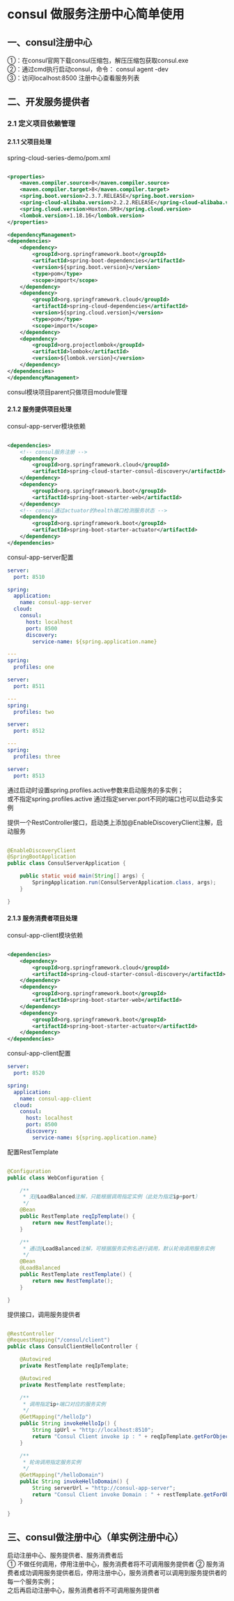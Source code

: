 # consul 做服务注册中心简单使用

## 一、consul注册中心

①：在consul官网下载consul压缩包，解压压缩包获取consul.exe \
②：通过cmd执行启动consul，命令： consul agent -dev \
③：访问localhost:8500 注册中心查看服务列表

## 二、开发服务提供者

### 2.1 定义项目依赖管理

#### 2.1.1 父项目处理

spring-cloud-series-demo/pom.xml

```xml

<properties>
    <maven.compiler.source>8</maven.compiler.source>
    <maven.compiler.target>8</maven.compiler.target>
    <spring.boot.version>2.3.7.RELEASE</spring.boot.version>
    <spring-cloud-alibaba.version>2.2.2.RELEASE</spring-cloud-alibaba.version>
    <spring.cloud.version>Hoxton.SR9</spring.cloud.version>
    <lombok.version>1.18.16</lombok.version>
</properties>

<dependencyManagement>
<dependencies>
    <dependency>
        <groupId>org.springframework.boot</groupId>
        <artifactId>spring-boot-dependencies</artifactId>
        <version>${spring.boot.version}</version>
        <type>pom</type>
        <scope>import</scope>
    </dependency>
    <dependency>
        <groupId>org.springframework.cloud</groupId>
        <artifactId>spring-cloud-dependencies</artifactId>
        <version>${spring.cloud.version}</version>
        <type>pom</type>
        <scope>import</scope>
    </dependency>
    <dependency>
        <groupId>org.projectlombok</groupId>
        <artifactId>lombok</artifactId>
        <version>${lombok.version}</version>
    </dependency>
</dependencies>
</dependencyManagement>
```

consul模块项目parent只做项目module管理

#### 2.1.2 服务提供项目处理

consul-app-server模块依赖

```xml

<dependencies>
    <!-- consul服务注册 -->
    <dependency>
        <groupId>org.springframework.cloud</groupId>
        <artifactId>spring-cloud-starter-consul-discovery</artifactId>
    </dependency>
    <dependency>
        <groupId>org.springframework.boot</groupId>
        <artifactId>spring-boot-starter-web</artifactId>
    </dependency>
    <!-- consul通过actuator的health端口检测服务状态 -->
    <dependency>
        <groupId>org.springframework.boot</groupId>
        <artifactId>spring-boot-starter-actuator</artifactId>
    </dependency>
</dependencies>
```

consul-app-server配置

```yaml
server:
  port: 8510

spring:
  application:
    name: consul-app-server
  cloud:
    consul:
      host: localhost
      port: 8500
      discovery:
        service-name: ${spring.application.name}

---
spring:
  profiles: one

server:
  port: 8511

---
spring:
  profiles: two

server:
  port: 8512

---
spring:
  profiles: three

server:
  port: 8513
```

通过启动时设置spring.profiles.active参数来启动服务的多实例；\
或不指定spring.profiles.active 通过指定server.port不同的端口也可以启动多实例

提供一个RestController接口，启动类上添加@EnableDiscoveryClient注解，启动服务

```java

@EnableDiscoveryClient
@SpringBootApplication
public class ConsulServerApplication {

    public static void main(String[] args) {
        SpringApplication.run(ConsulServerApplication.class, args);
    }

}
```

#### 2.1.3 服务消费者项目处理

consul-app-client模块依赖

```xml

<dependencies>
    <dependency>
        <groupId>org.springframework.cloud</groupId>
        <artifactId>spring-cloud-starter-consul-discovery</artifactId>
    </dependency>
    <dependency>
        <groupId>org.springframework.boot</groupId>
        <artifactId>spring-boot-starter-web</artifactId>
    </dependency>
    <dependency>
        <groupId>org.springframework.boot</groupId>
        <artifactId>spring-boot-starter-actuator</artifactId>
    </dependency>
</dependencies>
```

consul-app-client配置

```yaml
server:
  port: 8520

spring:
  application:
    name: consul-app-client
  cloud:
    consul:
      host: localhost
      port: 8500
      discovery:
        service-name: ${spring.application.name}
```

配置RestTemplate

```java

@Configuration
public class WebConfiguration {

    /**
     * 无@LoadBalanced注解，只能根据调用指定实例（此处为指定ip+port）
     */
    @Bean
    public RestTemplate reqIpTemplate() {
        return new RestTemplate();
    }

    /**
     * 通过@LoadBalanced注解，可根据服务实例名进行调用，默认轮询调用服务实例
     */
    @Bean
    @LoadBalanced
    public RestTemplate restTemplate() {
        return new RestTemplate();
    }

}
```

提供接口，调用服务提供者

```java

@RestController
@RequestMapping("/consul/client")
public class ConsulClientHelloController {

    @Autowired
    private RestTemplate reqIpTemplate;

    @Autowired
    private RestTemplate restTemplate;

    /**
     * 调用指定ip+端口对应的服务实例
     */
    @GetMapping("/helloIp")
    public String invokeHelloIp() {
        String ipUrl = "http://localhost:8510";
        return "Consul Client invoke ip : " + reqIpTemplate.getForObject(ipUrl + "/consul/server/hello", String.class);
    }

    /**
     * 轮询调用指定服务实例
     */
    @GetMapping("/helloDomain")
    public String invokeHelloDomain() {
        String serverUrl = "http://consul-app-server";
        return "Consul Client invoke Domain : " + restTemplate.getForObject(serverUrl + "/consul/server/hello", String.class);
    }

}
```

## 三、consul做注册中心（单实例注册中心）

启动注册中心、服务提供者、服务消费者后\
① 不做任何调用，停用注册中心，服务消费者将不可调用服务提供者 ② 服务消费者成功调用服务提供者后，停用注册中心，服务消费者可以调用到服务提供者的每一个服务实例；\
之后再启动注册中心，服务消费者将不可调用服务提供者